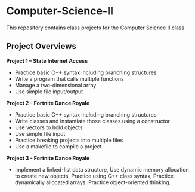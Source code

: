 # Computer-Science-II
This repository contains class projects for the Computer Science II class.<br>
## Project Overviews

**Project 1 – State Internet Access**<br>
- Practice basic C++ syntax including branching structures
- Write a program that calls multiple functions
- Manage a two-dimensional array
- Use simple file input/output

**Project 2 - Fortnite Dance Royale**
- Practice basic C++ syntax including branching structures
- Write classes and instantiate those classes using a constructor
- Use vectors to hold objects
- Use simple file input
- Practice breaking projects into multiple files
- Use a makefile to compile a project

**Project 3 - Fortnite Dance Royale**
- Implement a linked-list data structure,
Use dynamic memory allocation to create new objects,
Practice using C++ class syntax,
Practice dynamically allocated arrays,
Practice object-oriented thinking.
